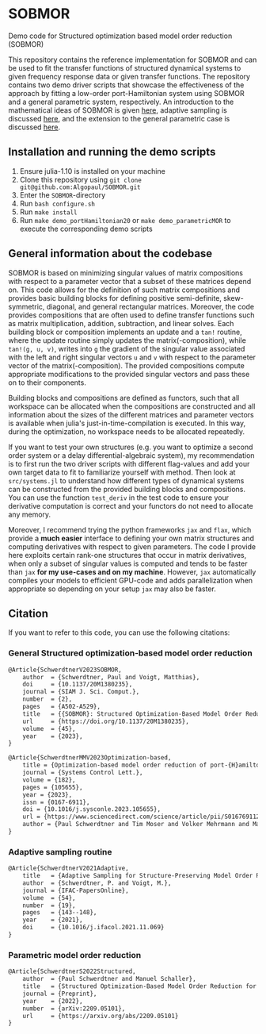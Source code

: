 # SOBMOR

Demo code for Structured optimization based model order reduction (SOBMOR)

This repository contains the reference implementation for SOBMOR and can be used to fit the transfer functions of structured dynamical systems to given frequency response data or given transfer functions. The repository contains two demo driver scripts that showcase the effectiveness of the approach by fitting a low-order port-Hamiltonian system using SOBMOR and a general parametric system, respectively. An introduction to the mathematical ideas of SOBMOR is given [here](https://www.doi.org/10.1137/20M1380235), adaptive sampling is discussed [here](https://www.doi.org/10.1016/j.ifacol.2021.11.069), and the extension to the general parametric case is discussed [here](https://arxiv.org/abs/2209.05101).

## Installation and running the demo scripts

1. Ensure julia-1.10 is installed on your machine
2. Clone this repository using `git clone git@github.com:Algopaul/SOBMOR.git`
3. Enter the `SOBMOR`-directory 
4. Run `bash configure.sh`
5. Run `make install`
4. Run `make demo_portHamiltonian20` or `make demo_parametricMOR` to execute the corresponding demo scripts

## General information about the codebase

SOBMOR is based on minimizing singular values of matrix compositions with respect to a parameter vector that a subset of these matrices depend on. This code allows for the definition of such matrix compositions and provides basic building blocks for defining positive semi-definite, skew-symmetric, diagonal, and general rectangular matrices. Moreover, the code provides compositions that are often used to define transfer functions such as matrix multiplication, addition, subtraction, and linear solves. Each building block or composition implements an update and a `tan!` routine, where the update routine simply updates the matrix(-composition), while `tan!(g, u, v)`, writes into `g` the gradient of the singular value associated with the left and right singular vectors `u` and `v` with respect to the parameter vector of the matrix(-composition). The provided compositions compute appropriate modifications to the provided singular vectors and pass these on to their components.

Building blocks and compositions are defined as functors, such that all workspace can be allocated when the compositions are constructed and all information about the sizes of the different matrices and parameter vectors is available when julia's just-in-time-compilation is executed. In this way, during the optimization, no workspace needs to be allocated repeatedly.

If you want to test your own structures (e.g. you want to optimize a second order system or a delay differential-algebraic system), my recommendation is to first run the two driver scripts with different flag-values and add your own target data to fit to familiarize yourself with method. Then look at `src/systems.jl` to understand how different types of dynamical systems can be constructed from the provided building blocks and compositions. You can use the function `test_deriv` in the test code to ensure your derivative computation is correct and your functors do not need to allocate any memory.

Moreover, I recommend trying the python frameworks `jax` and `flax`, which provide a **much easier** interface to defining your own matrix structures and computing derivatives with respect to given parameters. The code I provide here exploits certain rank-one structures that occur in matrix derivatives, when only a subset of singular values is computed and tends to be faster than `jax` **for my use-cases and on my machine**. However, `jax` automatically compiles your models to efficient GPU-code and adds parallelization when appropriate so depending on your setup `jax` may also be faster.

## Citation

If you want to refer to this code, you can use the following citations:

### General Structured optimization-based model order reduction
```latex
@Article{SchwerdtnerV2023SOBMOR,
    author	= {Schwerdtner, Paul and Voigt, Matthias},
    doi		= {10.1137/20M1380235},
    journal	= {SIAM J. Sci. Comput.},
    number	= {2},
    pages	= {A502-A529},
    title	= {{SOBMOR}: Structured Optimization-Based Model Order Reduction},
    url		= {https://doi.org/10.1137/20M1380235},
    volume	= {45},
    year	= {2023},
}

@Article{SchwerdtnerMMV2023Optimization-based,
    title = {Optimization-based model order reduction of port-{H}amiltonian descriptor systems},
    journal = {Systems Control Lett.},
    volume = {182},
    pages = {105655},
    year = {2023},
    issn = {0167-6911},
    doi = {10.1016/j.sysconle.2023.105655},
    url = {https://www.sciencedirect.com/science/article/pii/S0167691123002025},
    author = {Paul Schwerdtner and Tim Moser and Volker Mehrmann and Matthias Voigt},
}
```

### Adaptive sampling routine
```latex
@Article{SchwerdtnerV2021Adaptive,
    title	= {Adaptive Sampling for Structure-Preserving Model Order Reduction of Port-{H}amiltonian Systems},
    author	= {Schwerdtner, P. and Voigt, M.},
    journal	= {IFAC-PapersOnline},
    volume	= {54},
    number	= {19},
    pages	= {143--148},
    year	= {2021},
    doi		= {10.1016/j.ifacol.2021.11.069}
}
```
### Parametric model order reduction
```latex
@Article{SchwerdtnerS2022Structured,
    author	= {Paul Schwerdtner and Manuel Schaller},
    title	= {Structured Optimization-Based Model Order Reduction for Parametric Systems},
    journal	= {Preprint},
    year	= {2022},
    number	= {arXiv:2209.05101},
    url		= {https://arxiv.org/abs/2209.05101}
}
```
